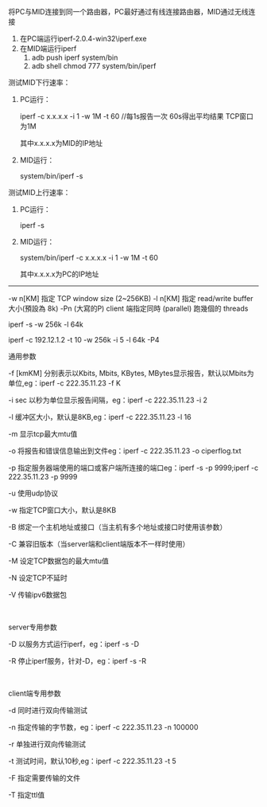 将PC与MID连接到同一个路由器，PC最好通过有线连接路由器，MID通过无线连接



1. 在PC端运行iperf-2.0.4-win32\iperf.exe
2. 在MID端运行iperf
   1) adb push iperf system/bin
   2) adb shell chmod 777 system/bin/iperf



测试MID下行速率：

1) PC运行：

    iperf -c x.x.x.x -i 1 -w 1M -t 60    //每1s报告一次  60s得出平均结果 TCP窗口为1M
    
    其中x.x.x.x为MID的IP地址

2) MID运行：

     system/bin/iperf -s

测试MID上行速率：

1) PC运行：

    iperf -s

2) MID运行：

     system/bin/iperf -c x.x.x.x -i 1 -w 1M -t 60
    
    其中x.x.x.x为PC的IP地址








--------------------------


-w n[KM]  指定 TCP window size (2~256KB)
-l n[KM] 指定 read/write buffer 大小(預設為 8k)
-Pn (大寫的P) client 端指定同時 (parallel) 跑幾個的 threads

iperf -s -w 256k -l 64k

iperf -c 192.12.1.2 -t 10 -w 256k -i 5 -l 64k -P4






通用参数

-f [kmKM] 分别表示以Kbits, Mbits, KBytes, MBytes显示报告，默认以Mbits为单位,eg：iperf -c 222.35.11.23 -f K

-i sec 以秒为单位显示报告间隔，eg：iperf -c 222.35.11.23 -i 2

-l 缓冲区大小，默认是8KB,eg：iperf -c 222.35.11.23 -l 16

-m 显示tcp最大mtu值

-o 将报告和错误信息输出到文件eg：iperf -c 222.35.11.23 -o ciperflog.txt

-p 指定服务器端使用的端口或客户端所连接的端口eg：iperf -s -p 9999;iperf -c 222.35.11.23 -p 9999

-u 使用udp协议

-w 指定TCP窗口大小，默认是8KB

-B 绑定一个主机地址或接口（当主机有多个地址或接口时使用该参数）

-C 兼容旧版本（当server端和client端版本不一样时使用）

-M 设定TCP数据包的最大mtu值

-N 设定TCP不延时

-V 传输ipv6数据包

 

server专用参数

-D 以服务方式运行iperf，eg：iperf -s -D

-R 停止iperf服务，针对-D，eg：iperf -s -R

 

client端专用参数

-d 同时进行双向传输测试

-n 指定传输的字节数，eg：iperf -c 222.35.11.23 -n 100000

-r 单独进行双向传输测试

-t 测试时间，默认10秒,eg：iperf -c 222.35.11.23 -t 5

-F 指定需要传输的文件

-T 指定ttl值


